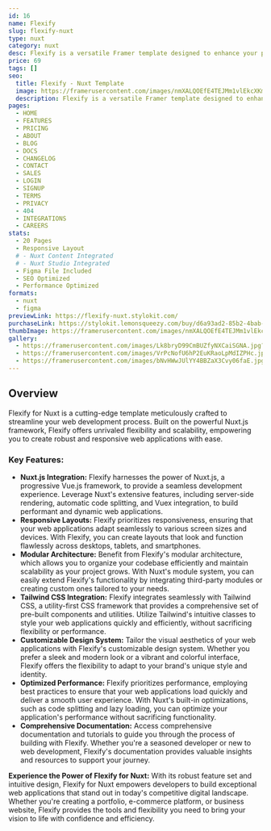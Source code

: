 ```yaml
---
id: 16
name: Flexify
slug: flexify-nuxt
type: nuxt
category: nuxt
desc: Flexify is a versatile Framer template designed to enhance your prototyping experience. With a focus on flexibility and ease of use, Flexify empowers you to create dynamic and responsive user interfaces that adapt to various screen sizes.
price: 69
tags: []
seo:
  title: Flexify - Nuxt Template
  image: https://framerusercontent.com/images/nmXALQOEfE4TEJMm1vlEkcXKmD0.jpg?scale-down-to=1024
  description: Flexify is a versatile Framer template designed to enhance your prototyping experience. With a focus on flexibility and ease of use, Flexify empowers you to create dynamic and responsive user interfaces that adapt to various screen sizes.
pages:
  - HOME
  - FEATURES
  - PRICING
  - ABOUT
  - BLOG
  - DOCS
  - CHANGELOG
  - CONTACT
  - SALES
  - LOGIN
  - SIGNUP
  - TERMS
  - PRIVACY
  - 404
  - INTEGRATIONS
  - CAREERS
stats:
  - 20 Pages
  - Responsive Layout
  # - Nuxt Content Integrated
  # - Nuxt Studio Integrated
  - Figma File Included
  - SEO Optimized
  - Performance Optimized
formats:
  - nuxt
  - figma
previewLink: https://flexify-nuxt.stylokit.com/
purchaseLink: https://stylokit.lemonsqueezy.com/buy/d6a93ad2-85b2-4bab-8e1c-a71f19bf439f
thumbImage: https://framerusercontent.com/images/nmXALQOEfE4TEJMm1vlEkcXKmD0.jpg?scale-down-to=1024
gallery:
  - https://framerusercontent.com/images/Lk8bryD99CmBUZfyNXCaiSGNA.jpg?scale-down-to=1024
  - https://framerusercontent.com/images/VrPcNofU6hP2EuKRaoLpMdIZPHc.jpg?scale-down-to=1024
  - https://framerusercontent.com/images/bNvHWwJUlYY4BBZaX3Cvy06faE.jpg?scale-down-to=1024
---
```


## Overview

Flexify for Nuxt is a cutting-edge template meticulously crafted to streamline your web development process. Built on the powerful Nuxt.js framework, Flexify offers unrivaled flexibility and scalability, empowering you to create robust and responsive web applications with ease.

### Key Features:

- **Nuxt.js Integration:** Flexify harnesses the power of Nuxt.js, a progressive Vue.js framework, to provide a seamless development experience. Leverage Nuxt's extensive features, including server-side rendering, automatic code splitting, and Vuex integration, to build performant and dynamic web applications.
- **Responsive Layouts:** Flexify prioritizes responsiveness, ensuring that your web applications adapt seamlessly to various screen sizes and devices. With Flexify, you can create layouts that look and function flawlessly across desktops, tablets, and smartphones.
- **Modular Architecture:** Benefit from Flexify's modular architecture, which allows you to organize your codebase efficiently and maintain scalability as your project grows. With Nuxt's module system, you can easily extend Flexify's functionality by integrating third-party modules or creating custom ones tailored to your needs.
- **Tailwind CSS Integration:** Flexify integrates seamlessly with Tailwind CSS, a utility-first CSS framework that provides a comprehensive set of pre-built components and utilities. Utilize Tailwind's intuitive classes to style your web applications quickly and efficiently, without sacrificing flexibility or performance.
- **Customizable Design System:** Tailor the visual aesthetics of your web applications with Flexify's customizable design system. Whether you prefer a sleek and modern look or a vibrant and colorful interface, Flexify offers the flexibility to adapt to your brand's unique style and identity.
- **Optimized Performance:** Flexify prioritizes performance, employing best practices to ensure that your web applications load quickly and deliver a smooth user experience. With Nuxt's built-in optimizations, such as code splitting and lazy loading, you can optimize your application's performance without sacrificing functionality.
- **Comprehensive Documentation:** Access comprehensive documentation and tutorials to guide you through the process of building with Flexify. Whether you're a seasoned developer or new to web development, Flexify's documentation provides valuable insights and resources to support your journey.

**Experience the Power of Flexify for Nuxt:** With its robust feature set and intuitive design, Flexify for Nuxt empowers developers to build exceptional web applications that stand out in today's competitive digital landscape. Whether you're creating a portfolio, e-commerce platform, or business website, Flexify provides the tools and flexibility you need to bring your vision to life with confidence and efficiency.
